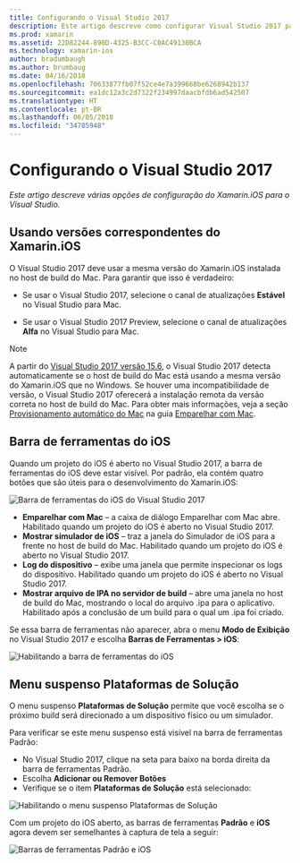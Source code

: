 ```yaml
---
title: Configurando o Visual Studio 2017
description: Este artigo descreve como configurar Visual Studio 2017 para desenvolvimento do Xamarin.iOS. Especificamente, ele aborda como configurar a versão instalada do Xamarin.iOS, a barra de ferramentas do iOS e o menu suspenso Plataformas da solução.
ms.prod: xamarin
ms.assetid: 22D82244-890D-4325-B3CC-C0AC49130BCA
ms.technology: xamarin-ios
author: bradumbaugh
ms.author: brumbaug
ms.date: 04/16/2018
ms.openlocfilehash: 70633877fb07f52ce4e7a399668be6268942b137
ms.sourcegitcommit: ea1dc12a3c2d7322f234997daacbfdb6ad542507
ms.translationtype: HT
ms.contentlocale: pt-BR
ms.lasthandoff: 06/05/2018
ms.locfileid: "34785948"
---
```

# <a name="configuring-visual-studio-2017"></a>Configurando o Visual Studio 2017

_Este artigo descreve várias opções de configuração do Xamarin.iOS para o Visual Studio._

## <a name="using-matching-xamarinios-versions"></a>Usando versões correspondentes do Xamarin.iOS

O Visual Studio 2017 deve usar a mesma versão do Xamarin.iOS instalada no host de build do Mac. Para garantir que isso é verdadeiro:

 - Se usar o Visual Studio 2017, selecione o canal de atualizações **Estável** no Visual Studio para Mac.

 - Se usar o Visual Studio 2017 Preview, selecione o canal de atualizações **Alfa** no Visual Studio para Mac.

> [!NOTE]
> A partir do [Visual Studio 2017 versão 15.6](https://docs.microsoft.com/visualstudio/releasenotes/vs2017-relnotes#automatic-macos-provisioning), o Visual Studio 2017 detecta automaticamente se o host de build do Mac está usando a mesma versão do Xamarin.iOS que no Windows. Se houver uma incompatibilidade de versão, o Visual Studio 2017 oferecerá a instalação remota da versão correta no host de build do Mac. Para obter mais informações, veja a seção [Provisionamento automático do Mac](~/ios/get-started/installation/windows/connecting-to-mac/index.md#automatic-mac-provisioning) na guia [Emparelhar com Mac](~/ios/get-started/installation/windows/connecting-to-mac/index.md).

## <a name="ios-toolbar"></a>Barra de ferramentas do iOS

Quando um projeto do iOS é aberto no Visual Studio 2017, a barra de ferramentas do iOS deve estar visível.  Por padrão, ela contém quatro botões que são úteis para o desenvolvimento do Xamarin.iOS:

![Barra de ferramentas do iOS do Visual Studio 2017](config-options-images/ios-toolbar.png "Barra de ferramentas do iOS do Visual Studio 2017")

- **Emparelhar com Mac** – a caixa de diálogo Emparelhar com Mac abre. Habilitado quando um projeto do iOS é aberto no Visual Studio 2017.
- **Mostrar simulador de iOS** – traz a janela do Simulador de iOS para a frente no host de build do Mac. Habilitado quando um projeto do iOS é aberto no Visual Studio 2017.
- **Log do dispositivo** – exibe uma janela que permite inspecionar os logs do dispositivo. Habilitado quando um projeto do iOS é aberto no Visual Studio 2017.
- **Mostrar arquivo de IPA no servidor de build** – abre uma janela no host de build do Mac, mostrando o local do arquivo .ipa para o aplicativo. Habilitado após a conclusão de um build para o qual um .ipa foi criado.

Se essa barra de ferramentas não aparecer, abra o menu **Modo de Exibição** no Visual Studio 2017 e escolha **Barras de Ferramentas > iOS**:

![Habilitando a barra de ferramentas do iOS](config-options-images/ios-toolbar-enable.png "Habilitando a barra de ferramentas do iOS")

## <a name="solution-platforms-drop-down-menu"></a>Menu suspenso Plataformas de Solução

O menu suspenso **Plataformas de Solução** permite que você escolha se o próximo build será direcionado a um dispositivo físico ou um simulador.

Para verificar se este menu suspenso está visível na barra de ferramentas Padrão:

- No Visual Studio 2017, clique na seta para baixo na borda direita da barra de ferramentas Padrão.
- Escolha **Adicionar ou Remover Botões** 
- Verifique se o item **Plataformas de Solução** está selecionado:

![Habilitando o menu suspenso Plataformas de Solução](config-options-images/solution-platforms-enable.png "Habilitando o menu suspenso Plataformas de Solução")

Com um projeto do iOS aberto, as barras de ferramentas **Padrão** e **iOS** agora devem ser semelhantes à captura de tela a seguir:

![Barras de ferramentas Padrão e iOS](config-options-images/toolbars.png "Barras de ferramentas Padrão e iOS")


